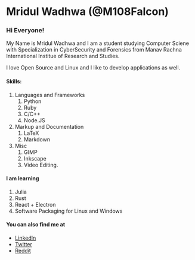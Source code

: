 # Mridul Wadhwa (@M108Falcon)

### Hi Everyone!
My Name is Mridul Wadhwa and I am a student studying Computer Sciene with Specialization in CyberSecurity and Forensics from Manav Rachna International Institue of Research and Studies.

I love Open Source and Linux and I like to develop applications as well.

#### Skills:
1. Languages and Frameworks
    1. Python
    2. Ruby 
    3. C/C++
    4. Node.JS
2. Markup and Documentation
    1. LaTeX
    2. Markdown
3. Misc
    1. GIMP
    2. Inkscape
    3. Video Editing.

#### I am learning
1. Julia
2. Rust
3. React + Electron
4. Software Packaging for Linux and Windows

#### You can also find me at 
- [LinkedIn](https://linkedin.com/in/mridul-wadhwa-mw2000)
- [Twitter](https://twitter.com/M108_Falcon)
- [Reddit](https://reddit.com/user/M108Falcon)
